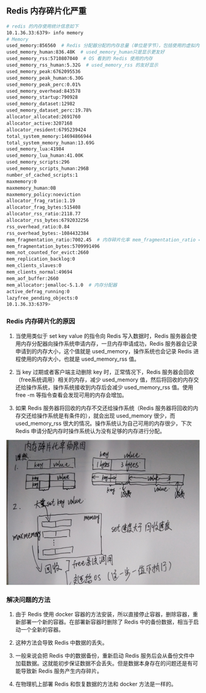 ## Redis 内存碎片化严重

```bash
# redis 的内存使用统计信息如下
10.1.36.33:6379> info memory
# Memory
used_memory:856560  # Redis 分配器分配的内存总量（单位是字节），包括使用的虚拟内存（即swap），用于数据、缓冲内存
used_memory_human:836.48K  # used_memory_human只是显示更友好
used_memory_rss:5710807040  # OS 看到的 Redis 使用的内存
used_memory_rss_human:5.32G  # used_memory_rss 的友好显示
used_memory_peak:6762095536
used_memory_peak_human:6.30G
used_memory_peak_perc:0.01%
used_memory_overhead:843578
used_memory_startup:790928
used_memory_dataset:12982
used_memory_dataset_perc:19.78%
allocator_allocated:2691760
allocator_active:3207168
allocator_resident:6795239424
total_system_memory:14694866944
total_system_memory_human:13.69G
used_memory_lua:41984
used_memory_lua_human:41.00K
used_memory_scripts:296
used_memory_scripts_human:296B
number_of_cached_scripts:1
maxmemory:0
maxmemory_human:0B
maxmemory_policy:noeviction
allocator_frag_ratio:1.19
allocator_frag_bytes:515408
allocator_rss_ratio:2118.77
allocator_rss_bytes:6792032256
rss_overhead_ratio:0.84
rss_overhead_bytes:-1084432384
mem_fragmentation_ratio:7002.45  # 内存碎片化率 mem_fragmentation_ratio = used_memory_rss/used_memory
mem_fragmentation_bytes:5709991496
mem_not_counted_for_evict:2660
mem_replication_backlog:0
mem_clients_slaves:0
mem_clients_normal:49694
mem_aof_buffer:2660
mem_allocator:jemalloc-5.1.0  # 内存分配器
active_defrag_running:0
lazyfree_pending_objects:0
10.1.36.33:6379>
```

### Redis 内存碎片化的原因

1. 当使用类似于 set key value 的指令向 Redis 写入数据时，Redis 服务器会使用内存分配器向操作系统申请内存，一旦内存申请成功，Redis 服务器会记录申请到的内存大小，这个值就是 used_memory，操作系统也会记录 Redis 进程使用的内存大小，也就是 used_memory_rss 值。

2. 当 key 过期或者客户端主动删除 key 时，正常情况下，Redis 服务器会回收（free系统调用）相关的内存，减少 used_memory 值，然后将回收的内存交还给操作系统，操作系统接收到内存后会减少 used_memory_rss 值。使用 free -m 等指令查看会发现可用的内存会增加。

3. 如果 Redis 服务器将回收的内存不交还给操作系统（Redis 服务器将回收的内存交还给操作系统是有条件的），就会出现 used_memory 很少，而 used_memory_rss 很大的情况。操作系统认为自己可用的内存很少，下次 Redis 申请分配内存时操作系统认为没有足够的内存进行分配。

![](./Memory_fragmentation.jpg)

### 解决问题的方法

1. 由于 Redis 使用 docker 容器的方法安装，所以直接停止容器，删除容器，重新部署一个新的容器。在部署新容器时删除了 Redis 中的备份数据，相当于启动一个全新的容器。

2. 这种方法会导致 Redis 中数据的丢失。

3. 一般来说会把 Redis 中的数据备份，重新启动 Redis 服务后会从备份文件中加载数据。这就能初步保证数据不会丢失。但是数据本身存在的问题还是有可能导致新 Redis 服务产生内存碎片。

4. 在物理机上部署 Redis 和恢复数据的方法和 docker 方法是一样的。
